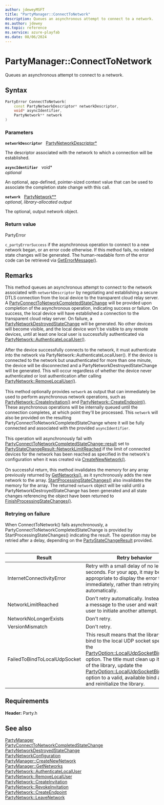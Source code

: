 ```yaml
---
author: jdeweyMSFT
title: "PartyManager::ConnectToNetwork"
description: Queues an asynchronous attempt to connect to a network.
ms.author: jdewey
ms.topic: reference
ms.service: azure-playfab
ms.date: 08/06/2024
---
```


# PartyManager::ConnectToNetwork  

Queues an asynchronous attempt to connect to a network.  

## Syntax  
  
```cpp
PartyError ConnectToNetwork(  
    const PartyNetworkDescriptor* networkDescriptor,  
    void* asyncIdentifier,  
    PartyNetwork** network  
)  
```  
  
### Parameters  
  
**`networkDescriptor`** &nbsp; [PartyNetworkDescriptor*](../../../structs/partynetworkdescriptor.md)  
  
The descriptor associated with the network to which a connection will be established.  
  
**`asyncIdentifier`** &nbsp; void*  
*optional*  
  
An optional, app-defined, pointer-sized context value that can be used to associate the completion state change with this call.  
  
**`network`** &nbsp; [PartyNetwork**](../../PartyNetwork/partynetwork.md)  
*optional, library-allocated output*  
  
The optional, output network object.  
  
  
### Return value  
PartyError
  
```c_partyErrorSuccess``` if the asynchronous operation to connect to a new network began, or an error code otherwise. If this method fails, no related state changes will be generated. The human-readable form of the error code can be retrieved via [GetErrorMessage()](partymanager_geterrormessage.md).
  
## Remarks  
  
This method queues an asynchronous attempt to connect to the network associated with `networkDescriptor` by negotiating and establishing a secure DTLS connection from the local device to the transparent cloud relay server. A [PartyConnectToNetworkCompletedStateChange](../../../structs/partyconnecttonetworkcompletedstatechange.md) will be provided upon completion of the asynchronous operation, indicating success or failure. On success, the local device will have established a connection to the transparent cloud relay server. On failure, a [PartyNetworkDestroyedStateChange](../../../structs/partynetworkdestroyedstatechange.md) will be generated. No other devices will become visible, and the local device won't be visible to any remote devices, until at least one local user is successfully authenticated via [PartyNetwork::AuthenticateLocalUser()](../../PartyNetwork/methods/partynetwork_authenticatelocaluser.md). <br /><br /> After the device successfully connects to the network, it must authenticate into the network via PartyNetwork::AuthenticateLocalUser(). If the device is connected to the network but unauthenticated for more than one minute, the device will be disconnected and a PartyNetworkDestroyedStateChange will be generated. This will occur regardless of whether the device never authenticated or lost authentication after calling [PartyNetwork::RemoveLocalUser()](../../PartyNetwork/methods/partynetwork_removelocaluser.md).   <br /><br /> This method optionally provides `network` as output that can immediately be used to perform asynchronous network operations, such as [PartyNetwork::CreateInvitation()](../../PartyNetwork/methods/partynetwork_createinvitation.md) and [PartyNetwork::CreateEndpoint()](../../PartyNetwork/methods/partynetwork_createendpoint.md). These asynchronous operations will be internally queued until the connection completes, at which point they'll be processed. This `network` will also be provided on the resulting PartyConnectToNetworkCompletedStateChange where it will be fully connected and associated with the provided `asyncIdentifier`.   <br /><br /> This operation will asynchronously fail with [PartyConnectToNetworkCompletedStateChange::result](../../../structs/partyconnecttonetworkcompletedstatechange.md) set to [PartyStateChangeResult::NetworkLimitReached](../../../enums/partystatechangeresult.md) if the limit of connected devices for the network has been reached as specified in the network's configuration when it was created via [CreateNewNetwork()](partymanager_createnewnetwork.md).   <br /><br /> On successful return, this method invalidates the memory for any array previously returned by [GetNetworks()](partymanager_getnetworks.md), as it synchronously adds the new network to the array. [StartProcessingStateChanges()](partymanager_startprocessingstatechanges.md) also invalidates the memory for the array. The returned `network` object will be valid until a PartyNetworkDestroyedStateChange has been generated and all state changes referencing the object have been returned to [FinishProcessingStateChanges()](partymanager_finishprocessingstatechanges.md).     

### Retrying on failure

 When ConnectToNetwork() fails asynchronously, a PartyConnectToNetworkCompletedStateChange is provided by StartProcessingStateChanges() indicating the result. The operation may be retried after a delay, depending on the [PartyStateChangeResult](../../../enums/partystatechangeresult.md) provided.   <br /><br />

| Result | Retry behavior |
| --- | --- |
| InternetConnectivityError | Retry with a small delay of no less than 10 seconds. For your app, it may be more appropriate to display the error to the user immediately, rather than retrying automatically. |
| NetworkLimitReached | Don't retry automatically. Instead, display a message to the user and wait for the user to initiate another attempt. |
| NetworkNoLongerExists | Don't retry. |
| VersionMismatch | Don't retry. |
| FailedToBindToLocalUdpSocket | This result means that the library couldn't bind to the local UDP socket specified in the [PartyOption::LocalUdpSocketBindAddress](../../../enums/partyoption.md) option. The title must clean up its instance of the library, update the [PartyOption::LocalUdpSocketBindAddress](../../../enums/partyoption.md) option to a valid, available bind address, and reinitialize the library.
  
## Requirements  
  
**Header:** Party.h
  
## See also  
[PartyManager](../partymanager.md)  
[PartyConnectToNetworkCompletedStateChange](../../../structs/partyconnecttonetworkcompletedstatechange.md)  
[PartyNetworkDestroyedStateChange](../../../structs/partynetworkdestroyedstatechange.md)  
[PartyNetworkConfiguration](../../../structs/partynetworkconfiguration.md)  
[PartyManager::CreateNewNetwork](partymanager_createnewnetwork.md)  
[PartyManager::GetNetworks](partymanager_getnetworks.md)  
[PartyNetwork::AuthenticateLocalUser](../../PartyNetwork/methods/partynetwork_authenticatelocaluser.md)  
[PartyNetwork::RemoveLocalUser](../../PartyNetwork/methods/partynetwork_removelocaluser.md)  
[PartyNetwork::CreateInvitation](../../PartyNetwork/methods/partynetwork_createinvitation.md)  
[PartyNetwork::RevokeInvitation](../../PartyNetwork/methods/partynetwork_revokeinvitation.md)  
[PartyNetwork::CreateEndpoint](../../PartyNetwork/methods/partynetwork_createendpoint.md)  
[PartyNetwork::LeaveNetwork](../../PartyNetwork/methods/partynetwork_leavenetwork.md)
  
  
